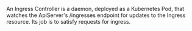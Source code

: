 An Ingress Controller is a daemon, deployed as a Kubernetes Pod, that watches the ApiServer's /ingresses endpoint for updates to the Ingress resource. Its job is to satisfy requests for ingress.
